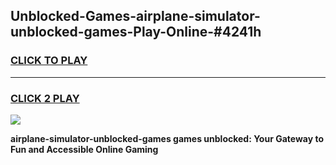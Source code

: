 
## Unblocked-Games-airplane-simulator-unblocked-games-Play-Online-#4241h
<h3>
<a href="https://premium.freeplayer.one?title=airplane-simulator-unblocked-games&ref=27F">CLICK TO PLAY</a></h3>
<hr>

<h3>
<a href="https://premium.freeplayer.one?title=airplane-simulator-unblocked-games&ref=27F">CLICK 2 PLAY</a>
  
</h3>

<a href="https://premium.freeplayer.one?title=airplane-simulator-unblocked-games&ref=27F"><img src="https://clearcache.store/games.png"></a>


**airplane-simulator-unblocked-games games unblocked: Your Gateway to Fun and Accessible Online Gaming**
